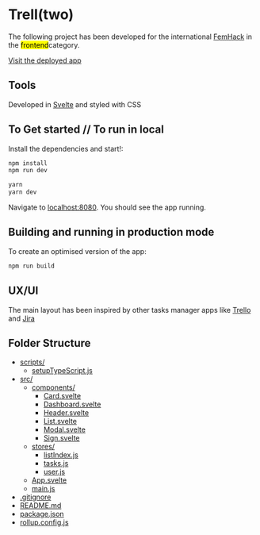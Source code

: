# Trell(two)

The following project has been developed for the international [FemHack](https://nuwe.io/femhack) in the <mark>frontend</mark>category.

[Visit the deployed app](https://trelltwo.netlify.app/)

## Tools

Developed in [Svelte](https://svelte.dev/docs) and styled with CSS

## To Get started // To run in local

Install the dependencies and start!:

```bash
npm install
npm run dev

```

```bash
yarn
yarn dev
```

Navigate to [localhost:8080](http://localhost:8080). You should see the app running.

## Building and running in production mode

To create an optimised version of the app:

```bash
npm run build
```

## UX/UI

The main layout has been inspired by other tasks manager apps like [Trello](https://trello.com/) and [Jira](https://www.atlassian.com/software/jira)

## Folder Structure

- [scripts/](./svelte-nuwe-femhack/scripts)
  - [setupTypeScript.js](./svelte-nuwe-femhack/scripts/setupTypeScript.js)
- [src/](./svelte-nuwe-femhack/src)
  - [components/](./svelte-nuwe-femhack/src/components)
    - [Card.svelte](./svelte-nuwe-femhack/src/components/Card.svelte)
    - [Dashboard.svelte](./svelte-nuwe-femhack/src/components/Dashboard.svelte)
    - [Header.svelte](./svelte-nuwe-femhack/src/components/Header.svelte)
    - [List.svelte](./svelte-nuwe-femhack/src/components/List.svelte)
    - [Modal.svelte](./svelte-nuwe-femhack/src/components/Modal.svelte)
    - [Sign.svelte](./svelte-nuwe-femhack/src/components/Sign.svelte)
  - [stores/](./svelte-nuwe-femhack/src/stores)
    - [listIndex.js](./svelte-nuwe-femhack/src/stores/listIndex.js)
    - [tasks.js](./svelte-nuwe-femhack/src/stores/tasks.js)
    - [user.js](./svelte-nuwe-femhack/src/stores/user.js)
  - [App.svelte](./svelte-nuwe-femhack/src/App.svelte)
  - [main.js](./svelte-nuwe-femhack/src/main.js)
- [.gitignore](./svelte-nuwe-femhack/.gitignore)
- [README.md](./svelte-nuwe-femhack/README.md)
- [package.json](./svelte-nuwe-femhack/package.json)
- [rollup.config.js](./svelte-nuwe-femhack/rollup.config.js)
